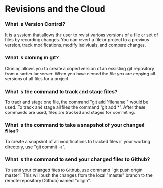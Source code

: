 # Revisions and the Cloud

### What is Version Control?

It is a system that allows the user to revist various versions of a file or set of files by recording changes. You can revert a file or project to a previous version, track modifications, modify indiviuals, and compare changes.

### What is cloning in git?

Cloning allows you to create a coped version of an exsisting git repository from a particular server. When you have cloned the file you are copying all versions of all files for a project. 

### What is the command to track and stage files?

To track and stage one file, the command "git add 'filename'" would be used. To track and stage all files the command "git add *". After these commands are used, files are tracked and staged for commiting. 

### What is the command to take a snapshot of your changed files?

To create a snapshot of all modifications to tracked files in your working directory, use "git commit -a".

### What is the command to send your changed files to Github?

To send your changed files to Github, use command "git push origin master". This will push the changes from the local "master" branch to the remote repository (Github) named "origin". 








